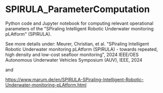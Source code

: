 # SPIRULA_ParameterComputation
Python code and Jupyter notebook for computing relevant operational parameters of the "SPiraling Intelligent Robotic Underwater monitoring pLAtform" (SPIRULA).

See more details under:
Meurer, Christian, et al. "SPiraling Intelligent Robotic Underwater monitoring pLAtform (SPIRULA) - towards repeated, high density and low-cost seafloor monitoring", 2024 IEEE/OES Autonomous Underwater Vehicles Symposium (AUV), IEEE, 2024

and

https://www.marum.de/en/SPIRULA-SPiraling-Intelligent-Robotic-Underwater-monitoring-pLAtform.html
